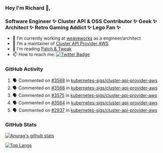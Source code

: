 ### Hey I'm Richard 👋, 

<h3 align="left">Software Engineer ✨ Cluster API & OSS Contributor ✨ Geek ✨ Architect ✨ Retro Gaming Addict ✨ Lego Fan ✨</h3>

- 🔭 I’m currently working at [weaveworks](https://github.com/weaveworks) as a engineer/architect
- 👯 I’m a maintainer of [Cluster API Provider AWS](https://github.com/kubernetes-sigs/cluster-api-provider-aws)
- 💬 I'm reading [Patch & Tweak](https://bjooks.com/products/patch-tweak-exploring-modular-synthesis)
- 📫 How to reach me: [![Twitter Badge](https://img.shields.io/badge/-@fruit_case-00acee?style=flat&logo=Twitter&logoColor=white)](https://twitter.com/intent/follow?screen_name=fruit_case "Follow on Twitter")

### GitHub Activity 

<!--START_SECTION:activity-->
1. 🗣 Commented on [#3568](https://github.com/kubernetes-sigs/cluster-api-provider-aws/issues/3568) in [kubernetes-sigs/cluster-api-provider-aws](https://github.com/kubernetes-sigs/cluster-api-provider-aws)
2. 🗣 Commented on [#3568](https://github.com/kubernetes-sigs/cluster-api-provider-aws/issues/3568) in [kubernetes-sigs/cluster-api-provider-aws](https://github.com/kubernetes-sigs/cluster-api-provider-aws)
3. 🗣 Commented on [#3575](https://github.com/kubernetes-sigs/cluster-api-provider-aws/issues/3575) in [kubernetes-sigs/cluster-api-provider-aws](https://github.com/kubernetes-sigs/cluster-api-provider-aws)
4. 🗣 Commented on [#3564](https://github.com/kubernetes-sigs/cluster-api-provider-aws/issues/3564) in [kubernetes-sigs/cluster-api-provider-aws](https://github.com/kubernetes-sigs/cluster-api-provider-aws)
5. 🗣 Commented on [#2937](https://github.com/kubernetes-sigs/cluster-api-provider-aws/issues/2937) in [kubernetes-sigs/cluster-api-provider-aws](https://github.com/kubernetes-sigs/cluster-api-provider-aws)
<!--END_SECTION:activity-->

### GitHub Stats

[![Anurag's github stats](https://github-readme-stats.vercel.app/api?username=richardcase&count_private=true&show_icons=true)](https://github.com/anuraghazra/github-readme-stats)

[![Top Langs](https://github-readme-stats.vercel.app/api/top-langs/?username=richardcase&hide=html&layout=compact)](https://github.com/anuraghazra/github-readme-stats)
